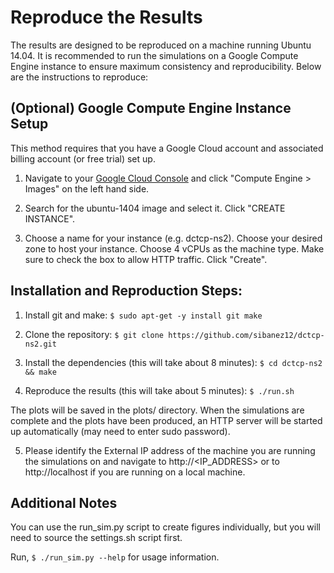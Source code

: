 
Reproduce the Results
=====================

The results are designed to be reproduced on a machine running Ubuntu 14.04. 
It is recommended to run the simulations on a Google Compute Engine instance 
to ensure maximum consistency and reproducibility. Below are the instructions
to reproduce:

(Optional) Google Compute Engine Instance Setup
-----------------------------------------------

This method requires that you have a Google Cloud account and associated 
billing account (or free trial) set up.

1. Navigate to your [Google Cloud Console](https://console.cloud.google.com) 
and click "Compute Engine > Images" on the left hand side.

2. Search for the ubuntu-1404 image and select it. Click "CREATE INSTANCE".

3. Choose a name for your instance (e.g. dctcp-ns2). Choose your desired zone 
to host your instance. Choose 4 vCPUs as the machine type. Make sure to check
the box to allow HTTP traffic. Click "Create".

Installation and Reproduction Steps:
------------------------------------

1. Install git and make: 
`$ sudo apt-get -y install git make`

2. Clone the repository:
`$ git clone https://github.com/sibanez12/dctcp-ns2.git`

3. Install the dependencies (this will take about 8 minutes):
`$ cd dctcp-ns2 && make`

4. Reproduce the results (this will take about 5 minutes):
`$ ./run.sh`

The plots will be saved in the plots/ directory. When the simulations are 
complete and the plots have been produced, an HTTP server will be started 
up automatically (may need to enter sudo password).

5. Please identify the External IP address of the machine you are running the 
simulations on and navigate to http://<IP_ADDRESS> or to http://localhost
if you are running on a local machine. 


Additional Notes
----------------

You can use the run_sim.py script to create figures individually, but you
will need to source the settings.sh script first. 

Run, `$ ./run_sim.py --help` for usage information.


